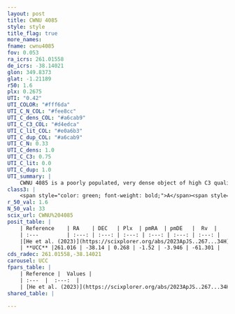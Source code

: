 ```yaml
---
layout: post
title: CWNU 4085
style: style
title_flag: true
more_names: 
fname: cwnu4085
fov: 0.053
ra_icrs: 261.01558
de_icrs: -38.14021
glon: 349.8373
glat: -1.21189
r50: 1.6
plx: 0.2675
UTI: "0.42"
UTI_COLOR: "#fff6da"
UTI_C_N_COL: "#fee8cc"
UTI_C_dens_COL: "#a6cab9"
UTI_C_C3_COL: "#d4edca"
UTI_C_lit_COL: "#e0a6b3"
UTI_C_dup_COL: "#a6cab9"
UTI_C_N: 0.33
UTI_C_dens: 1.0
UTI_C_C3: 0.75
UTI_C_lit: 0.0
UTI_C_dup: 1.0
UTI_summary: |
    CWNU 4085 is a poorly populated, very dense object of high C3 quality. It was recently reported in the literature.
class3: |
    <span style="color: green; font-weight: bold;">A</span><span style="color: #FFC300; font-weight: bold;">B</span>
r_50_val: 1.6
N_50_val: 33
scix_url: CWNU%204085
posit_table: |
    | Reference    | RA    | DEC   | Plx  | pmRA  | pmDE   |  Rv  |
    | :---         | :---: | :---: | :---: | :---: | :---: | :---: |
    |[He et al. (2023)](https://scixplorer.org/abs/2023ApJS..267...34H) | 261.016 | -38.146 | 0.272 | -1.518 | -3.955 | -61.3 |
    | **UCC** |261.016 | -38.14 | 0.268 | -1.52 | -3.946 | -61.301 | 
cds_radec: 261.01558,-38.14021
carousel: UCC
fpars_table: |
    | Reference |  Values |
    | :---  |  :---:  |
    | [He et al. (2023)](https://scixplorer.org/abs/2023ApJS..267...34H) | `A0=5.8, m-M=13.0, logA=8.8` |
shared_table: |
    
---
```

